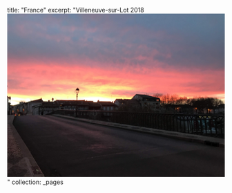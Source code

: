 title: "France"
excerpt: "Villeneuve-sur-Lot 2018 <br/><img src='/images/Villeneuve-sur-Lot 2018.jpeg'>"
collection: _pages
